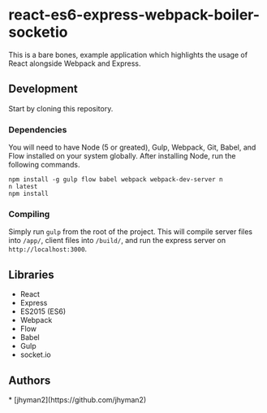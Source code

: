 # react-es6-express-webpack-boiler-socketio

This is a bare bones, example application which highlights the usage of React alongside Webpack and Express.

<h2>Development</h2>

Start by cloning this repository.

<h3>Dependencies</h3>
You will need to have Node (5 or greated), Gulp, Webpack, Git, Babel, and Flow installed on your system globally.  After installing Node, run the following commands.

```
npm install -g gulp flow babel webpack webpack-dev-server n
n latest
npm install
```

<h3>Compiling</h3>

Simply run `gulp` from the root of the project.  This will compile server files into `/app/`, client files into `/build/`, and run the express server on `http://localhost:3000`.

<h2>Libraries</h2>

* React
* Express
* ES2015 (ES6)
* Webpack
* Flow
* Babel
* Gulp
* socket.io

<h2>Authors</h2>
* [jhyman2](https://github.com/jhyman2)